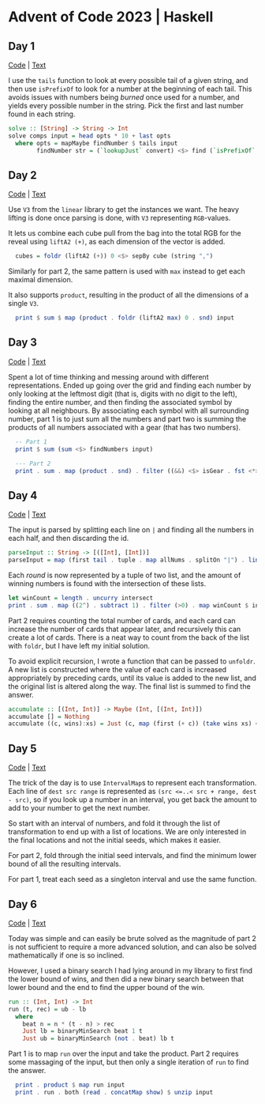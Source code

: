 # Advent of Code 2023 | Haskell

## Day 1

[Code](src/Day01.hs) | [Text](https://adventofcode.com/2023/day/1)

I use the `tails` function to look at every possible tail of a given string,
and then use `isPrefixOf` to look for a number at the beginning of each tail.
This avoids issues with numbers being *burned* once used for a number, and
yields every possible number in the string. Pick the first and last number
found in each string.

```haskell
solve :: [String] -> String -> Int
solve comps input = head opts * 10 + last opts
  where opts = mapMaybe findNumber $ tails input
        findNumber str = (`lookupJust` convert) <$> find (`isPrefixOf` str) comps
```

## Day 2

[Code](src/Day02.hs) | [Text](https://adventofcode.com/2023/day/2)

Use `V3` from the `linear` library to get the instances we want. The heavy
lifting is done once parsing is done, with `V3` representing `RGB`-values.

It lets us combine each cube pull from the bag into the total RGB for the
reveal using `liftA2 (+)`, as each dimension of the vector is added.

```haskell
  cubes = foldr (liftA2 (+)) 0 <$> sepBy cube (string ",")
```

Similarly for part 2, the same pattern is used with `max` instead to get each
maximal dimension.

It also supports `product`, resulting in the product of all the dimensions of a
single `V3`.

```haskell
  print $ sum $ map (product . foldr (liftA2 max) 0 . snd) input
```

## Day 3

[Code](src/Day03.hs) | [Text](https://adventofcode.com/2023/day/3)

Spent a lot of time thinking and messing around with different representations.
Ended up going over the grid and finding each number by only looking at the
leftmost digit (that is, digits with no digit to the left), finding the entire
number, and then finding the associated symbol by looking at all neighbours. By
associating each symbol with all surrounding number, part 1 is to just sum all
the numbers and part two is summing the products of all numbers associated with
a gear (that has two numbers).


```haskell
  -- Part 1
  print $ sum (sum <$> findNumbers input)

  --- Part 2
  print . sum . map (product . snd) . filter ((&&) <$> isGear . fst <*> ((==2) . length . snd)) . Map.assocs $ findNumbers input
```

## Day 4

[Code](src/Day04.hs) | [Text](https://adventofcode.com/2023/day/4)

The input is parsed by splitting each line on `|` and finding all the numbers
in each half, and then discarding the id.

```haskell
parseInput :: String -> [([Int], [Int])]
parseInput = map (first tail . tuple . map allNums . splitOn "|") . lines
```

Each *round* is now represented by a tuple of two list, and the amount of
winning numbers is found with the intersection of these lists.

```haskell
let winCount = length . uncurry intersect
print . sum . map ((2^) . subtract 1) . filter (>0) . map winCount $ input
```

Part 2 requires counting the total number of cards, and each card can increase
the number of cards that appear later, and recursively this can create a lot of
cards. There is a neat way to count from the back of the list with `foldr`, but
I have left my initial solution.

To avoid explicit recursion, I wrote a function that can be passed to `unfoldr`.
A new list is constructed where the value of each card is increased appropriately
by preceding cards, until its value is added to the new list, and the original
list is altered along the way. The final list is summed to find the answer.

```haskell
accumulate :: [(Int, Int)] -> Maybe (Int, [(Int, Int)])
accumulate [] = Nothing
accumulate ((c, wins):xs) = Just (c, map (first (+ c)) (take wins xs) <> drop wins xs)
```


## Day 5

[Code](src/Day05.hs) | [Text](https://adventofcode.com/2023/day/5)

The trick of the day is to use `IntervalMap`s to represent each transformation.
Each line of `dest src range` is represented as `(src <=..< src + range, dest - src)`, 
so if you look up a number in an interval, you get back the amount to add to 
your number to get the next number.

So start with an interval of numbers, and fold it through the list of transformation
to end up with a list of locations. We are only interested in the final locations and
not the initial seeds, which makes it easier.

For part 2, fold through the initial seed intervals, and find the minimum lower
bound of all the resulting intervals.

For part 1, treat each seed as a singleton interval and use the same function.

## Day 6

[Code](src/Day06.hs) | [Text](https://adventofcode.com/2023/day/6)


Today was simple and can easily be brute solved as the magnitude of part 2 is
not sufficient to require a more advanced solution, and can also be solved
mathematically if one is so inclined.

However, I used a binary search I had lying around in my library to first find
the lower bound of wins, and then did a new binary search between that lower
bound and the end to find the upper bound of the win.


```haskell
run :: (Int, Int) -> Int
run (t, rec) = ub - lb
  where
    beat n = n * (t - n) > rec
    Just lb = binaryMinSearch beat 1 t
    Just ub = binaryMinSearch (not . beat) lb t
```

Part 1 is to map `run` over the input and take the product. Part 2 requires
some massaging of the input, but then only a single iteration of `run` to find
the answer.

```haskell
  print . product $ map run input
  print . run . both (read . concatMap show) $ unzip input
```
